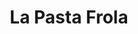 ---
title: "La Pasta Frola"
url: /ciudad-autonoma-de-buenos-aires/la-pasta-frola/
shop: pastelería
---